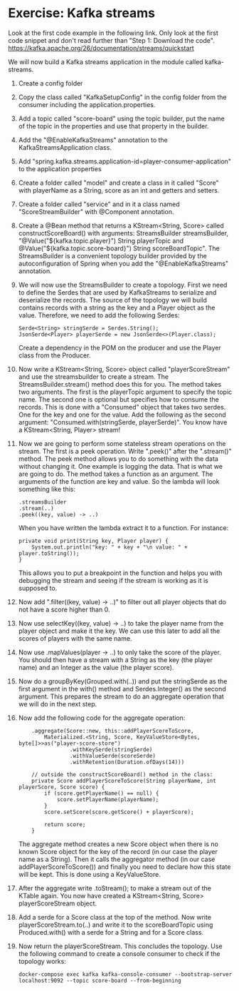 # Exercise: Kafka streams

Look at the first code example in the following link. Only look at the first code snippet and don't read further than "Step 1: Download the code". https://kafka.apache.org/26/documentation/streams/quickstart

We will now build a Kafka streams application in the module called kafka-streams.

1. Create a config folder
2. Copy the class called "KafkaSetupConfig" in the config folder from the consumer including the application.properties.
3. Add a topic called "score-board" using the topic builder, put the name of the topic in the properties and use that property in the builder.
4. Add the "@EnableKafkaStreams" annotation to the KafkaStreamsApplication class.
5. Add "spring.kafka.streams.application-id=player-consumer-application" to the application properties
6. Create a folder called "model" and create a class in it called "Score" with playerName as a String, score as an int and getters and setters.
7. Create a folder called "service" and in it a class named "ScoreStreamBuilder" with @Component annotation.
8. Create a @Bean method that returns a KStream<String, Score> called constructScoreBoard() with arguments: StreamsBuilder streamsBuilder, "@Value("${kafka.topic.player}") String playerTopic and @Value("${kafka.topic.score-board}") String scoreBoardTopic".
The StreamsBuilder is a convenient topology builder provided by the autoconfiguration of Spring when you add the "@EnableKafkaStreams" annotation.
9. We will now use the StreamsBuilder to create a topology. First we need to define the Serdes that are used by KafkaStreams to serialize and deserialize the records.
The source of the topology we will build contains records with a string as the key and a Player object as the value. Therefore, we need to add the following Serdes:
    ```
   Serde<String> stringSerde = Serdes.String();
   JsonSerde<Player> playerSerde = new JsonSerde<>(Player.class);
   ```
   Create a dependency in the POM on the producer and use the Player class from the Producer.
10. Now write a KStream<String, Score> object called "playerScoreStream" and use the streamsbuilder to create a stream. 
The StreamsBuilder.stream() method does this for you. The method takes two arguments. The first is the playerTopic argument to specify the topic name.
The second one is optional but specifies how to consume the records. This is done with a "Consumed" object that takes two serdes. One for the key and one for the value.
Add the following as the second argument: "Consumed.with(stringSerde, playerSerde)". You know have a KStream<String, Player> stream!
11. Now we are going to perform some stateless stream operations on the stream. The first is a peek operation. Write ".peek()" after the ".stream()" method.
    The peek method allows you to do something with the data without changing it. One example is logging the data. That is what we are going to do.
    The method takes a function as an argument. The arguments of the function are key and value. So the lambda will look something like this:
       ```
       .streamsBuilder
       .stream(..)
       .peek((key, value) -> ..)
       ```
   
    When you have written the lambda extract it to a function. For instance:

    ```
    private void print(String key, Player player) {
        System.out.println("key: " + key + "\n value: " + player.toString());
    }
    ```
    This allows you to put a breakpoint in the function and helps you with debugging the stream and seeing if the stream is working as it is supposed to.
12. Now add ".filter((key, value) -> ..)" to filter out all player objects that do not have a score higher than 0. 
13. Now use selectKey((key, value) -> ..) to take the player name from the player object and make it the key. 
We can use this later to add all the scores of players with the same name.
14. Now use .mapValues(player -> ..) to only take the score of the player. You should then have a stream with
a String as the key (the player name) and an Integer as the value (the player score).
15. Now do a groupByKey(Grouped.with(..)) and put the stringSerde as the first argument in the with() method and Serdes.Integer() as the second argument.
This prepares the stream to do an aggregate operation that we will do in the next step.
16. Now add the following code for the aggregate operation:
    ```
        .aggregate(Score::new, this::addPlayerScoreToScore,
            Materialized.<String, Score, KeyValueStore<Bytes, byte[]>>as("player-score-store")
                    .withKeySerde(stringSerde)
                    .withValueSerde(scoreSerde)
                    .withRetention(Duration.ofDays(14)))
    
        // outside the constructScoreBoard() method in the class:
        private Score addPlayerScoreToScore(String playerName, int playerScore, Score score) {
            if (score.getPlayerName() == null) {
                score.setPlayerName(playerName);
            }
            score.setScore(score.getScore() + playerScore);
    
            return score;
        }  
    ```

    The aggregate method creates a new Score object when there is no known Score object for the key of the record (in our case the player 
    name as a String). Then it calls the aggregator method (in our case addPlayerScoreToScore()) and finally you need to declare how this 
    state will be kept. This is done using a KeyValueStore.
17. After the aggregate write .toStream(); to make a stream out of the KTable again. You now have created a KStream<String, Score> playerScoreStream object.
18. Add a serde for a Score class at the top of the method. Now write playerScoreStream.to(..) and write it to the scoreBoardTopic using 
Produced.with() with a serde for a String and for a Score class.
19. Now return the playerScoreStream. This concludes the topology. Use the following command to create a console consumer to check if the topology works:
    ```
    docker-compose exec kafka kafka-console-consumer --bootstrap-server localhost:9092 --topic score-board --from-beginning   
    ```

